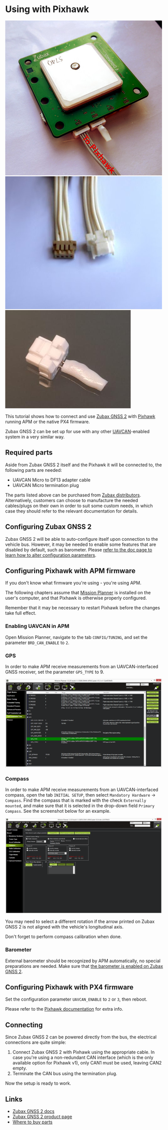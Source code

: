 # Using with Pixhawk

<img src="Zubax_GNSS2_with_UAVCAN_cable.jpg" class="thumbnail"
     title="Zubax GNSS 2 with connected UAVCAN cable and CAN bus termination plug">
<img src="UAVCAN_Micro_to_DF13_adapter_cable.jpg" class="thumbnail"
     title="UAVCAN Micro to DF13 adapter cable (non-twisted)">
<img src="CAN_termination_plug.jpg" class="thumbnail" title="UAVCAN Micro termination plug">

This tutorial shows how to connect and use [Zubax GNSS 2](/zubax_gnss_2) with [Pixhawk](http://pixhawk.org)
running APM or the native PX4 firmware.

Zubax GNSS 2 can be set up for use with any other [UAVCAN](http://uavcan.org)-enabled system in a very similar way.

## Required parts

Aside from Zubax GNSS 2 itself and the Pixhawk it will be connected to, the following parts are needed:

* UAVCAN Micro to DF13 adapter cable
* UAVCAN Micro termination plug

The parts listed above can be purchased from [Zubax distributors](http://zubax.com/sales-network).
Alternatively, customers can choose to manufacture the needed cables/plugs on their own in order to suit some
custom needs, in which case they should refer to the relevant documentation for details.

## Configuring Zubax GNSS 2

Zubax GNSS 2 will be able to auto-configure itself upon connection to the vehicle bus.
However, it may be needed to enable some features that are disabled by default, such as barometer.
Please [refer to the doc page to learn how to alter configuration parameters](/zubax_gnss_2#Configuration_parameters).

## Configuring Pixhawk with APM firmware

<info>If you don't know what firmware you're using - you're using APM.</info>

The following chapters assume that [Mission Planner](http://planner.ardupilot.com/) is installed on the user's computer,
and that Pixhawk is otherwise properly configured.

Remember that it may be necessary to restart Pixhawk before the changes take full effect.

### Enabling UAVCAN in APM

Open Mission Planner, navigate to the tab `CONFIG/TUNING`, and set the parameter `BRD_CAN_ENABLE` to `2`.

### GPS

In order to make APM receive measurements from an UAVCAN-interfaced GNSS receiver, set the parameter `GPS_TYPE` to 9.

<img src="mission_planner_gps_type_9.png" width=500 title="Enabling UAVCAN GPS via Mission Planner">

### Compass

In order to make APM receive measurements from an UAVCAN-interfaced compass, open the tab `INITIAL SETUP`,
then select `Mandatory Hardware` &rarr; `Compass`.
Find the compass that is marked with the check `Externally mounted`, and make sure that it is selected in
the drop-down field `Primary Compass`. See the screenshot below for an example.

<img src="mission_planner_compass.png" width=500 title="Enabling external compass via Mission Planner">

You may need to select a different rotation if the arrow printed on Zubax GNSS 2 is not aligned with the
vehicle's longitudinal axis.

Don't forget to perform compass calibration when done.

### Barometer

External barometer should be recognized by APM automatically, no special preparations are needed.
Make sure that [the barometer is enabled on Zubax GNSS 2](/zubax_gnss_2#Configuration_parameters).

## Configuring Pixhawk with PX4 firmware

Set the configuration parameter `UAVCAN_ENABLE` to `2` or `3`, then reboot.

Please refer to the [Pixhawk documentation](http://pixhawk.org/firmware/apps/uavcan) for extra info.

## Connecting

Since Zubax GNSS 2 can be powered directly from the bus, the electrical connections are quite simple:

1. Connect Zubax GNSS 2 with Pixhawk using the appropriate cable.
In case you're using a non-redundant CAN interface (which is the only available option for Pixhawk v1),
only CAN1 must be used, leaving CAN2 empty.
2. Terminate the CAN bus using the termination plug.

Now the setup is ready to work.

## Links

* [Zubax GNSS 2 docs](/zubax_gnss_2)
* [Zubax GNSS 2 product page](http://zubax.com/product/zubax-gnss-2)
* [Where to buy parts](http://zubax.com/sales-network)
